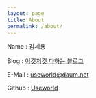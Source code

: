 ```yaml
---
layout: page
title: About
permalink: /about/
---
```


Name : 김세용

Blog : [이것저것 다하는 블로그](https://shocora.blog.me)

E-Mail : useworld@daum.net

Github : [Useworld](https://github.com/useworld/useworld.github.io)


